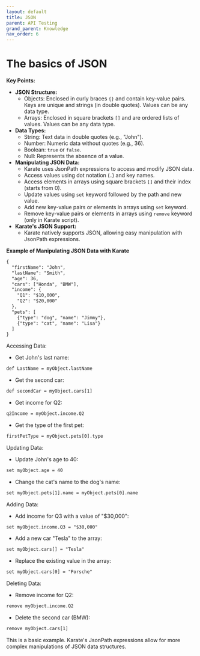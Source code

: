 ```yaml
---
layout: default
title: JSON
parent: API Testing
grand_parent: Knowledge
nav_order: 6
---
```


# The basics of JSON

**Key Points:**

- **JSON Structure:**
    - Objects: Enclosed in curly braces `{}` and contain key-value pairs. Keys are unique and strings (in double quotes). Values can be any data type.
    - Arrays: Enclosed in square brackets `[]` and are ordered lists of values. Values can be any data type.
- **Data Types:**
    - String: Text data in double quotes (e.g., "John").
    - Number: Numeric data without quotes (e.g., 36).
    - Boolean: `true` or `false`.
    - Null: Represents the absence of a value.
- **Manipulating JSON Data:**
    - Karate uses JsonPath expressions to access and modify JSON data.
    - Access values using dot notation (`.`) and key names.
    - Access elements in arrays using square brackets `[]` and their index (starts from 0).
    - Update values using `set` keyword followed by the path and new value.
    - Add new key-value pairs or elements in arrays using `set` keyword.
    - Remove key-value pairs or elements in arrays using `remove` keyword (only in Karate script).
- **Karate's JSON Support:**
    - Karate natively supports JSON, allowing easy manipulation with JsonPath expressions.

**Example of Manipulating JSON Data with Karate**

```xml
{
  "firstName": "John",
  "lastName": "Smith",
  "age": 36,
  "cars": ["Honda", "BMW"],
  "income": {
    "Q1": "$10,000",
    "Q2": "$20,000"
  },
  "pets": [
    {"type": "dog", "name": "Jimmy"},
    {"type": "cat", "name": "Lisa"}
  ]
}
```

Accessing Data:

- Get John's last name:

```xml
def LastName = myObject.lastName
```

- Get the second car:

```xml
def secondCar = myObject.cars[1]
```

- Get income for Q2:

```xml
q2Income = myObject.income.Q2
```

- Get the type of the first pet:

```xml
firstPetType = myObject.pets[0].type
```

Updating Data:

- Update John's age to 40:

```xml
set myObject.age = 40
```

- Change the cat's name to the dog's name:

```xml
set myObject.pets[1].name = myObject.pets[0].name
```

Adding Data:

- Add income for Q3 with a value of "$30,000":

```xml
set myObject.income.Q3 = "$30,000"
```

- Add a new car "Tesla" to the array:

```xml
set myObject.cars[] = "Tesla"
```

- Replace the existing value in the array:

```xml
set myObject.cars[0] = "Porsche"
```

Deleting Data:

- Remove income for Q2:

```xml
remove myObject.income.Q2
```

- Delete the second car (BMW):

```xml
remove myObject.cars[1]
```

This is a basic example. Karate's JsonPath expressions allow for more complex manipulations of JSON data structures.
